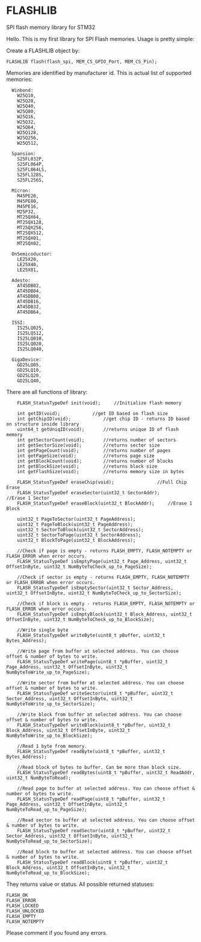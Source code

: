 # FLASHLIB
SPI flash memory library for STM32

Hello. This is my first library for SPI Flash memories. Usage is pretty simple:

Create a FLASHLIB object by:

	FLASHLIB flash(flash_spi, MEM_CS_GPIO_Port, MEM_CS_Pin);

Memories are identified by manufacturer id. This is actual list of supported memories:

	  Winbond:
	    W25Q10,
	    W25Q20,
	    W25Q40,
	    W25Q80,
	    W25Q16,
	    W25Q32,
	    W25Q64,
	    W25Q128,
	    W25Q256,
	    W25Q512,

	  Spansion:
	    S25FL032P,
	    S25FL064P,
	    S25FL064LS,
	    S25FL128S,
	    S25FL256S,

	  Micron:
	    M45PE20,
	    M45PE80,
	    M45PE16,
	    M25P32,
	    MT25QX64,
	    MT25QX128,
	    MT25QX256,
	    MT25QX512,
	    MT25QX01,
	    MT25QX02,

	  OnSemicoductor:
	    LE25X20,
	    LE25X40,
	    LE25X81,

	  Adesto:
	    AT45DB02,
	    AT45DB04,
	    AT45DB08,
	    AT45DB16,
	    AT45DB32,
	    AT45DB64,

	  ISSI:
	    IS25LQ025,
	    IS25LQ512,
	    IS25LQ010,
	    IS25LQ020,
	    IS25LQ040,

	  GigaDevice:
	    GD25LQ05,
	    GD25LQ10,
	    GD25LQ20,
	    GD25LQ40,
    
There are all functions of library:

		FLASH_StatusTypeDef init(void);		//Initialize flash memory

		int getID(void);			//get ID based on flash size
		int getChipID(void);			//get chip ID - returns ID based on structure inside library
		uint64_t getUniqID(void);		//returns unique ID of flash memory
		int getSectorCount(void);		//returns number of sectors
		int getSectorSize(void);		//returns sector size
		int getPageCount(void);			//returns number of pages
		int getPageSize(void);			//returns page size
		int getBlockCount(void);		//returns number of blocks
		int getBlockSize(void);			//returns block size
		int getFlashSize(void);			//returns memory size in bytes

		FLASH_StatusTypeDef eraseChip(void);				//Full Chip Erase
		FLASH_StatusTypeDef eraseSector(uint32_t SectorAddr);		//Erase 1 Sector
		FLASH_StatusTypeDef eraseBlock(uint32_t BlockAddr);		//Erase 1 Block

		uint32_t PageToSector(uint32_t PageAddress);
		uint32_t PageToBlock(uint32_t PageAddress);
		uint32_t SectorToBlock(uint32_t SectorAddress);
		uint32_t SectorToPage(uint32_t SectorAddress);
		uint32_t BlockToPage(uint32_t BlockAddress);

		//Check if page is empty - returns FLASH_EMPTY, FLASH_NOTEMPTY or FLASH_ERROR when error occurs.
		FLASH_StatusTypeDef isEmptyPage(uint32_t Page_Address, uint32_t OffsetInByte, uint32_t NumByteToCheck_up_to_PageSize);
		
		//Check if sector is empty - returns FLASH_EMPTY, FLASH_NOTEMPTY or FLASH_ERROR when error occurs.
		FLASH_StatusTypeDef isEmptySector(uint32_t Sector_Address, uint32_t OffsetInByte, uint32_t NumByteToCheck_up_to_SectorSize);
		
		//Check if block is empty - returns FLASH_EMPTY, FLASH_NOTEMPTY or FLASH_ERROR when error occurs.
		FLASH_StatusTypeDef isEmptyBlock(uint32_t Block_Address, uint32_t OffsetInByte, uint32_t NumByteToCheck_up_to_BlockSize);

		//Write single byte
		FLASH_StatusTypeDef writeByte(uint8_t pBuffer, uint32_t Bytes_Address);
		
		//Write page from buffer at selected address. You can choose offset & number of bytes to write.
		FLASH_StatusTypeDef writePage(uint8_t *pBuffer, uint32_t Page_Address, uint32_t OffsetInByte, uint32_t NumByteToWrite_up_to_PageSize);
		
		//Write sector from buffer at selected address. You can choose offset & number of bytes to write.
		FLASH_StatusTypeDef writeSector(uint8_t *pBuffer, uint32_t Sector_Address, uint32_t OffsetInByte, uint32_t NumByteToWrite_up_to_SectorSize);
		
		//Write block from buffer at selected address. You can choose offset & number of bytes to write.
		FLASH_StatusTypeDef writeBlock(uint8_t *pBuffer, uint32_t Block_Address, uint32_t OffsetInByte, uint32_t NumByteToWrite_up_to_BlockSize);

		//Read 1 byte from memory.
		FLASH_StatusTypeDef readByte(uint8_t *pBuffer, uint32_t Bytes_Address);
		
		//Read block of bytes to buffer. Can be more than block size.
		FLASH_StatusTypeDef readBytes(uint8_t *pBuffer, uint32_t ReadAddr, uint32_t NumByteToRead);
		
		//Read page to buffer at selected address. You can choose offset & number of bytes to write.
		FLASH_StatusTypeDef readPage(uint8_t *pBuffer, uint32_t Page_Address, uint32_t OffsetInByte, uint32_t NumByteToRead_up_to_PageSize);
		
		//Read sector to buffer at selected address. You can choose offset & number of bytes to write.
		FLASH_StatusTypeDef readSector(uint8_t *pBuffer, uint32_t Sector_Address, uint32_t OffsetInByte, uint32_t NumByteToRead_up_to_SectorSize);
		
		//Read block to buffer at selected address. You can choose offset & number of bytes to write.
		FLASH_StatusTypeDef readBlock(uint8_t *pBuffer, uint32_t Block_Address, uint32_t OffsetInByte, uint32_t NumByteToRead_up_to_BlockSize);

They returns value or status. All possible returned statuses:

    FLASH_OK
    FLASH_ERROR
    FLASH_LOCKED
    FLASH_UNLOCKED
    FLASH_EMPTY
    FLASH_NOTEMPTY
    
Please comment if you found any errors.
